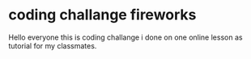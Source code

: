 # coding challange fireworks

Hello everyone this is coding challange i done on one online lesson as tutorial for my classmates.
